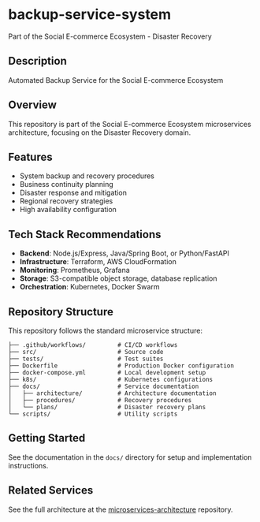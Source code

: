 # backup-service-system

Part of the Social E-commerce Ecosystem - Disaster Recovery

## Description

Automated Backup Service for the Social E-commerce Ecosystem

## Overview

This repository is part of the Social E-commerce Ecosystem microservices architecture, focusing on the Disaster Recovery domain.

## Features

- System backup and recovery procedures
- Business continuity planning
- Disaster response and mitigation
- Regional recovery strategies
- High availability configuration

## Tech Stack Recommendations

- **Backend**: Node.js/Express, Java/Spring Boot, or Python/FastAPI
- **Infrastructure**: Terraform, AWS CloudFormation
- **Monitoring**: Prometheus, Grafana
- **Storage**: S3-compatible object storage, database replication
- **Orchestration**: Kubernetes, Docker Swarm

## Repository Structure

This repository follows the standard microservice structure:

```
├── .github/workflows/         # CI/CD workflows
├── src/                       # Source code
├── tests/                     # Test suites
├── Dockerfile                 # Production Docker configuration
├── docker-compose.yml         # Local development setup
├── k8s/                       # Kubernetes configurations
├── docs/                      # Service documentation
│   ├── architecture/          # Architecture documentation
│   ├── procedures/            # Recovery procedures
│   └── plans/                 # Disaster recovery plans
└── scripts/                   # Utility scripts
```

## Getting Started

See the documentation in the `docs/` directory for setup and implementation instructions.

## Related Services

See the full architecture at the [microservices-architecture](https://github.com/Micro-Services-Social-Ecommerce-App/microservices-architecture) repository.
